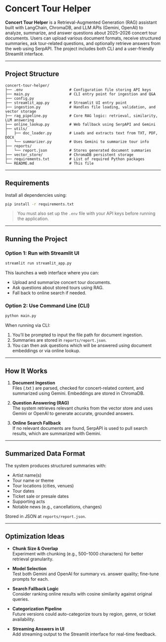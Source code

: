 
#  Concert Tour Helper

**Concert Tour Helper** is a Retrieval-Augmented Generation (RAG) assistant built with LangChain, ChromaDB, and LLM APIs (Gemini, OpenAI) to analyze, summarize, and answer questions about 2025–2026 concert tour documents. Users can upload various document formats, receive structured summaries, ask tour-related questions, and optionally retrieve answers from the web using SerpAPI. The project includes both CLI and a user-friendly Streamlit interface.

---

##  Project Structure

```
concert-tour-helper/
├── .env                     # Configuration file storing API keys
├── main.py                  # CLI entry point for ingestion and Q&A
├── config.py 
├── streamlit_app.py         # Streamlit UI entry point
├── ingestion.py             # Handles file loading, validation, and vector storage
├── rag_pipeline.py          # Core RAG logic: retrieval, similarity, LLM answering
├── online_lookup.py         # Web fallback using SerpAPI and Gemini
├── utils/
│   ├── doc_loader.py        # Loads and extracts text from TXT, PDF, DOCX
│   └── summarizer.py        # Uses Gemini to summarize tour info
├── reports/
│   └── report.json          # Stores generated document summaries
├── vector_store/            # ChromaDB persistent storage
├── requirements.txt         # List of required Python packages
└── README.md                # This file
```

---

##  Requirements

Install all dependencies using:

```bash
pip install -r requirements.txt
```

>  You must also set up the `.env` file with your API keys before running the application.

---

## Running the Project

### Option 1: Run with Streamlit UI

```bash
streamlit run streamlit_app.py
```

This launches a web interface where you can:
- Upload and summarize concert tour documents.
- Ask questions about stored tours using RAG.
- Fall back to online search if needed.

### Option 2: Use Command Line (CLI)

```bash
python main.py
```

When running via CLI:
1. You’ll be prompted to input the file path for document ingestion.
2. Summaries are stored in `reports/report.json`.
3. You can then ask questions which will be answered using document embeddings or via online lookup.

---

##  How It Works

1. **Document Ingestion**  
   Files (.txt ) are parsed, checked for concert-related content, and summarized using Gemini. Embeddings are stored in ChromaDB.

2. **Question Answering (RAG)**  
   The system retrieves relevant chunks from the vector store and uses Gemini or OpenAI to generate accurate, grounded answers.

3. **Online Search Fallback**  
   If no relevant documents are found, SerpAPI is used to pull search results, which are summarized with Gemini.

---

##  Summarized Data Format

The system produces structured summaries with:
- Artist name(s)
- Tour name or theme
- Tour locations (cities, venues)
- Tour dates
- Ticket sale or presale dates
- Supporting acts
- Notable news (e.g., cancellations, changes)

Stored in JSON at `reports/report.json`.

---

##  Optimization Ideas

- **Chunk Size & Overlap**  
  Experiment with chunking (e.g., 500–1000 characters) for better retrieval granularity.

- **Model Selection**  
  Test both Gemini and OpenAI for summary vs. answer quality; fine-tune prompts for each.

- **Search Fallback Logic**  
  Consider ranking online results with cosine similarity against original queries.

- **Categorization Pipeline**  
  Future versions could auto-categorize tours by region, genre, or ticket availability.

- **Streaming Answers in UI**  
  Add streaming output to the Streamlit interface for real-time feedback.

